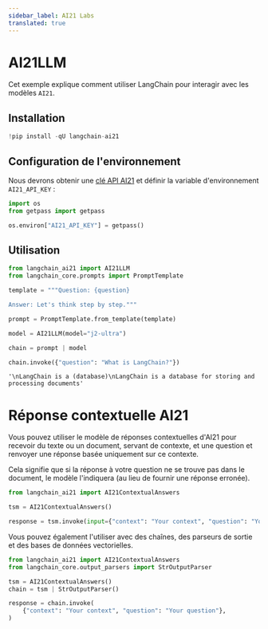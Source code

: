 ```yaml
---
sidebar_label: AI21 Labs
translated: true
---
```


# AI21LLM

Cet exemple explique comment utiliser LangChain pour interagir avec les modèles `AI21`.

## Installation

```python
!pip install -qU langchain-ai21
```

## Configuration de l'environnement

Nous devrons obtenir une [clé API AI21](https://docs.ai21.com/) et définir la variable d'environnement `AI21_API_KEY` :

```python
import os
from getpass import getpass

os.environ["AI21_API_KEY"] = getpass()
```

## Utilisation

```python
from langchain_ai21 import AI21LLM
from langchain_core.prompts import PromptTemplate

template = """Question: {question}

Answer: Let's think step by step."""

prompt = PromptTemplate.from_template(template)

model = AI21LLM(model="j2-ultra")

chain = prompt | model

chain.invoke({"question": "What is LangChain?"})
```

```output
'\nLangChain is a (database)\nLangChain is a database for storing and processing documents'
```

# Réponse contextuelle AI21

Vous pouvez utiliser le modèle de réponses contextuelles d'AI21 pour recevoir du texte ou un document, servant de contexte,
et une question et renvoyer une réponse basée uniquement sur ce contexte.

Cela signifie que si la réponse à votre question ne se trouve pas dans le document,
le modèle l'indiquera (au lieu de fournir une réponse erronée).

```python
from langchain_ai21 import AI21ContextualAnswers

tsm = AI21ContextualAnswers()

response = tsm.invoke(input={"context": "Your context", "question": "Your question"})
```

Vous pouvez également l'utiliser avec des chaînes, des parseurs de sortie et des bases de données vectorielles.

```python
from langchain_ai21 import AI21ContextualAnswers
from langchain_core.output_parsers import StrOutputParser

tsm = AI21ContextualAnswers()
chain = tsm | StrOutputParser()

response = chain.invoke(
    {"context": "Your context", "question": "Your question"},
)
```
